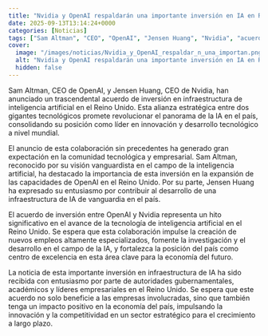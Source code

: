 ```yaml
---
title: "Nvidia y OpenAI respaldarán una importante inversión en IA en Reino Unido"
date: 2025-09-13T13:14:24+0000
categories: [Noticias]
tags: ["Sam Altman", "CEO", "OpenAI", "Jensen Huang", "Nvidia", "acuerdo", "inversión", "inteligencia artificial", "tecnológicos", "innovación", "desarrollo", "tecnológico", "IA", "Reino Unido", "colaboración", "vanguardista", "capacidades", "expansión", "infraestructura"]
cover:
  image: "/images/noticias/Nvidia_y_OpenAI_respaldar_n_una_importan.png"
  alt: "Nvidia y OpenAI respaldarán una importante inversión en IA en Reino Unido"
  hidden: false
---
```


Sam Altman, CEO de OpenAI, y Jensen Huang, CEO de Nvidia, han anunciado un trascendental acuerdo de inversión en infraestructura de inteligencia artificial en el Reino Unido. Esta alianza estratégica entre dos gigantes tecnológicos promete revolucionar el panorama de la IA en el país, consolidando su posición como líder en innovación y desarrollo tecnológico a nivel mundial.

El anuncio de esta colaboración sin precedentes ha generado gran expectación en la comunidad tecnológica y empresarial. Sam Altman, reconocido por su visión vanguardista en el campo de la inteligencia artificial, ha destacado la importancia de esta inversión en la expansión de las capacidades de OpenAI en el Reino Unido. Por su parte, Jensen Huang ha expresado su entusiasmo por contribuir al desarrollo de una infraestructura de IA de vanguardia en el país.

El acuerdo de inversión entre OpenAI y Nvidia representa un hito significativo en el avance de la tecnología de inteligencia artificial en el Reino Unido. Se espera que esta colaboración impulse la creación de nuevos empleos altamente especializados, fomente la investigación y el desarrollo en el campo de la IA, y fortalezca la posición del país como centro de excelencia en esta área clave para la economía del futuro.

La noticia de esta importante inversión en infraestructura de IA ha sido recibida con entusiasmo por parte de autoridades gubernamentales, académicos y líderes empresariales en el Reino Unido. Se espera que este acuerdo no solo beneficie a las empresas involucradas, sino que también tenga un impacto positivo en la economía del país, impulsando la innovación y la competitividad en un sector estratégico para el crecimiento a largo plazo.
